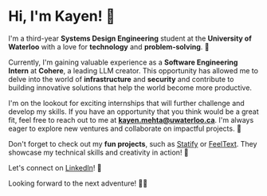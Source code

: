 # Hi, I'm Kayen! 👋

I'm a third-year **Systems Design Engineering** student at the **University of Waterloo** with a love for **technology** and **problem-solving**. 🚀

Currently, I'm gaining valuable experience as a **Software Engineering Intern** at **Cohere**, a leading LLM creator. This opportunity has allowed me to delve into the world of **infrastructure** and **security** and contribute to building innovative solutions that help the world become more productive.

I'm on the lookout for exciting internships that will further challenge and develop my skills. If you have an opportunity that you think would be a great fit, feel free to reach out to me at **kayen.mehta@uwaterloo.ca**. I'm always eager to explore new ventures and collaborate on impactful projects. 🌟

Don't forget to check out my **fun projects**, such as [Statify](https://github.com/KayenM/Statify) or [FeelText](https://github.com/KayenM/Text-Sentiment-Predictor). They showcase my technical skills and creativity in action! 🎉

Let's connect on [LinkedIn](https://www.linkedin.com/in/kayen-mehta/)! 🤝

Looking forward to the next adventure! 🚀💡
